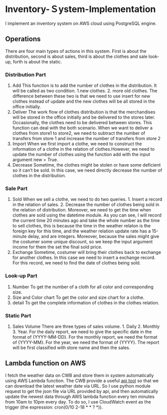# Inventory-Ｓystem-Implementation
I implement an inventory system on AWS cloud using PostgreSQL engine.
## Operations
There are four main types of actions in this system. First is about the distribution, second is about sales, third is about the clothes and sale look-up, forth is about the static.
### Distribution Part
1. Add
This function is to add the number of clothes in the distribution. It will be called as two condition. 1.new clothes. 2. more old clothes. The difference between these two is that we need to use insert for new clothes instead of update and the new clothes will be all stored in the office initially.
2. Deliver
The work flow of clothes distribution is that the merchandises will be stored in the office initially and be delivered to the stores later. Occasionally, the clothes need to be delivered between stores. This function can deal with the both scenario. When we want to deliver a clothes from store1 to store2, we need to subtract the number of transfers from store 1 and increase the number of transfers from store 2
3. Import
When we first import a clothe, we need to construct the information of a clothe in the relation of clothes.However, we need to update the number of clothes using the function add with the input argument new = True.
4. Decrease
Sometime, the clothes might be stolen or have some deficient so it can’t be sold. In this case, we need directly decrease the number of clothes in the distribution.

### Sale Part
1. Sold
When we sell a clothe, we need to do two queries. 1. Insert a record in the relation of sales. 2. Decrease the number of clothes being sold in the relation of distribution. Moreover, we need to get the time when clothes are sold using the datetime module. As you can see, I will record the current time 20 minutes ago and take the whole number as the time to sell clothes, this is because the time in the weather relaton is the foreign key for this time, and the weather relation update rate has a 15-minute delay, and are integers. Moreover, because the sales might give the costumer some unique discount, so we keep the input argument income for them the set the final sold price.
2. Exchange
Sometime, costumer will bring their clothes back to exchange for another clothes. In this case we need to insert a exchange record. For this record, we need to find the date of clothes being sold.

### Look-up Part
1. Number
To get the number of a cloth for all color and corresponding size.
2. Size and Color chart
To get the color and size chart for a clothe.
3. detail
To get the complete information of clothes in the clothes relation.

### Static Part
1. Sales Volume
There are three types of sales volume. 1. Daily 2. Monthly 3. Year. For the daily report, we need to give the specific date in the format of {YYYY-MM-DD}. For the monthly report, we need the format of {YYYY-MM}. For the year, we need the format of {YYYY}. The report will be first classified with store name and then the sales.

## Lambda function on AWS
I fetch the weather data on CWB and store them in system automatically using AWS Lambda function. The CWB provide a useful [api tool](https://opendata.cwb.gov.tw/dist/opendata-swagger.html) so that we can download the latest weather date via URL. So I use python module request to get the json file via URL provided by api, and then automatically update the newest data through AWS lambda function every ten minutes from 10am to 10pm every day. To do so, I use CloudWatch event as the trigger (the expression: cron(0/10 2-18 * * ? *)).
